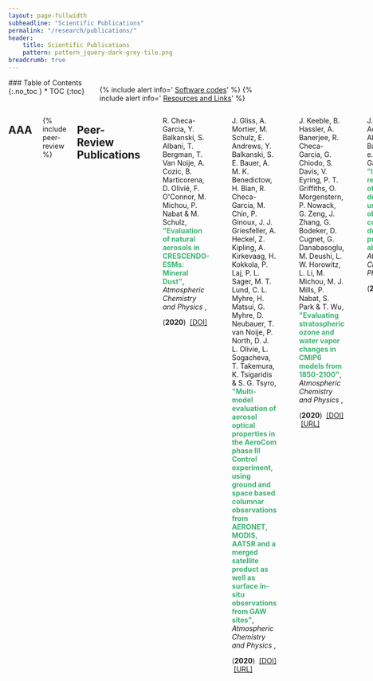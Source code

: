 ```yaml
---
layout: page-fullwidth
subheadline: "Scientific Publications"
permalink: "/research/publications/"
header:
    title: Scientific Publications
    pattern: pattern_jquery-dark-grey-tile.png
breadcrumb: true
---
```

<div class="row">
<div class="medium-4 medium-push-8 columns" markdown="1">
<div class="panel radius" markdown="1">
### Table of Contents
{:.no_toc }
*  TOC
{:toc}
</div>

<div class="panel radius" markdown="1">

  {% include alert info=' <a href="/research/my-codes/">Software codes</a>' %}
  {% include alert info=' <a href="/research/resources/">Resources and Links</a>' %}

</div>

</div><!-- /.medium-4.columns -->
<div class="medium-8 medium-pull-4 columns" markdown="1">

## AAA
{% include peer-review %}

## Peer-Review Publications 
<ul>
R. Checa-Garcia, Y. Balkanski, S. Albani, T. Bergman, T. Van Noije, A. Cozic, B. Marticorena, D. Olivié, F. O'Connor, M. Michou, P. Nabat &amp; M. Schulz,
<b style="color:MediumSeaGreen;">"Evaluation of natural aerosols in CRESCENDO-ESMs: Mineral Dust"</b>,
<i>Atmospheric Chemistry and Physics</i>
,

(<b>2020</b>)
&nbsp;<a href="10.5194/acp-2020-1147">[DOI]</a>

</ul>
<ul>
J. Gliss, A. Mortier, M. Schulz, E. Andrews, Y. Balkanski, S. E. Bauer, A. M. K. Benedictow, H. Bian, R. Checa-Garcia, M. Chin, P. Ginoux, J. J. Griesfeller, A. Heckel, Z. Kipling, A. Kirkevaag, H. Kokkola, P. Laj, P. L. Sager, M. T. Lund, C. L. Myhre, H. Matsui, G. Myhre, D. Neubauer, T. van Noije, P. North, D. J. L. Olivie, L. Sogacheva, T. Takemura, K. Tsigaridis &amp; S. G. Tsyro,
<b style="color:MediumSeaGreen;">"Multi-model evaluation of aerosol optical properties in the AeroCom phase III Control experiment, using ground and space based columnar observations from AERONET, MODIS, AATSR and a merged satellite product as well as surface in-situ observations from GAW sites"</b>,
<i>Atmospheric Chemistry and Physics</i>
,

(<b>2020</b>)
&nbsp;<a href="10.5194/acp-2019-1214">[DOI]</a>
&nbsp;<a href="https://doi.org/10.5194/acp-2019-1214">[URL]</a>
</ul>
<ul>
J. Keeble, B. Hassler, A. Banerjee, R. Checa-Garcia, G. Chiodo, S. Davis, V. Eyring, P. T. Griffiths, O. Morgenstern, P. Nowack, G. Zeng, J. Zhang, G. Bodeker, D. Cugnet, G. Danabasoglu, M. Deushi, L. W. Horowitz, L. Li, M. Michou, M. J. Mills, P. Nabat, S. Park &amp; T. Wu,
<b style="color:MediumSeaGreen;">"Evaluating stratospheric ozone and water vapor changes in CMIP6 models from 1850-2100"</b>,
<i>Atmospheric Chemistry and Physics</i>
,

(<b>2020</b>)
&nbsp;<a href="10.5194/acp-2019-1202">[DOI]</a>
&nbsp;<a href="https://doi.org/10.5194/acp-2019-1202">[URL]</a>
</ul>
<ul>
J. Kok, A. Adebiyi, S. Albani, Y. Balkanski &amp; R. e. a. Checa-Garcia,
<b style="color:MediumSeaGreen;">"Improved representation of the global dust cycle using observational constraints on dust properties and abundance"</b>,
<i>Atmospheric Chemistry and Physics</i>
,

(<b>2020</b>)
&nbsp;<a href="10.5194/acp-2020-1131">[DOI]</a>

</ul>
<ul>
G. Thornhill, W. Collins, D. Olivie, A. Archibald, S. Bauer, R. Checa-Garcia, S. Fiedler, G. Folberth, A. Gjermundsen, L. Horowitz, J.-F. Lamarque, M. Michou, J. Mulcahy, P. Nabat, V. Naik, F. M. O'Connor, F. Paulot, M. Schulz, C. E. Scott, R. Seferian, C. Smith, T. Takemura, S. Tilmes &amp; J. Weber,
<b style="color:MediumSeaGreen;">"Climate-driven chemistry and aerosol feedbacks in CMIP6 Earth system models"</b>,
<i>Atmospheric Chemistry and Physics</i>
,

(<b>2020</b>)
&nbsp;<a href="10.5194/acp-2019-1207">[DOI]</a>
&nbsp;<a href="https://doi.org/10.5194/acp-2019-1207">[URL]</a>
</ul>
<ul>
G. D. Thornhill, W. J. Collins, R. J. Kramer, D. Olivié, F. O'Connor, N. L. Abraham, R. Checa-Garcia, S. E. Bauer, M. Deushi, L. Emmons, P. Forster, L. Horowitz, B. Johnson, J. Keeble, J.-F. Lamarque, M. Michou, M. Mills, J. Mulcahy, G. Myhre, P. Nabat, V. Naik, N. Oshima, M. Schulz, C. Smith, T. Takemura, S. Tilmes, T. Wu, G. Zeng &amp; J. Zhang,
<b style="color:MediumSeaGreen;">"Effective Radiative forcing from emissions of reactive gases and aerosols – a multimodel comparison"</b>,
<i>Atmospheric Chemistry and Physics Discussions</i>
,
1–29
(<b>2020</b>)
&nbsp;<a href="10.5194/acp-2019-1205">[DOI]</a>
&nbsp;<a href="https://acp.copernicus.org/preprints/acp-2019-1205/">[URL]</a>
</ul>
<ul>
R. Checa-Garcia, M. I. Hegglin, D. Kinnison, D. A. Plummer &amp; K. P. Shine,
<b style="color:MediumSeaGreen;">"Historical Tropospheric and Stratospheric Ozone Radiative Forcing Using the CMIP6 Database"</b>,
<i>Geophysical Research Letters</i>
<b>45</b>,
3264-3273
(<b>2018</b>)
&nbsp;<a href="10.1002/2017GL076770">[DOI]</a>
&nbsp;<a href="https://agupubs.onlinelibrary.wiley.com/doi/abs/10.1002/2017GL076770">[URL]</a>
</ul>
<ul>
R. Checa-Garcia, K. P. Shine &amp; M. I. Hegglin,
<b style="color:MediumSeaGreen;">"The contribution of greenhouse gases to the recent slowdown in global-mean temperature trends"</b>,
<i>Environmental Research Letters</i>
<b>11</b>,
094018
(<b>2016</b>)
&nbsp;<a href="10.1088/1748-9326/11/9/094018">[DOI]</a>

</ul>
<ul>
A. Butz, J. Orphal, R. Checa-Garcia, F. Friedl-Vallon, T. von Clarmann, H. Bovensmann, O. Hasekamp, J. Landgraf, T. Knigge, D. Weise, O. Sqalli-Houssini &amp; D. Kemper,
<b style="color:MediumSeaGreen;">"Geostationary Emission Explorer for Europe (G3E): mission concept and initial performance assessment"</b>,
<i>Atmospheric Measurement Techniques</i>
<b>8</b>,
4719-4734
(<b>2015</b>)
&nbsp;<a href="10.5194/amt-8-4719-2015">[DOI]</a>
&nbsp;<a href="http://www.atmos-meas-tech.net/8/4719/2015/">[URL]</a>
</ul>
<ul>
R. Checa-Garcia, J. Landgraf, A. Galli, F. Hase, V. A. Velazco, H. Tran, V. Boudon, F. Alkemade &amp; A. Butz,
<b style="color:MediumSeaGreen;">"Mapping spectroscopic uncertainties into prospective methane retrieval errors from Sentinel-5 and its precursor"</b>,
<i>Atmospheric Measurement Techniques</i>
<b>8</b>,
3617-3629
(<b>2015</b>)
&nbsp;<a href="10.5194/amt-8-3617-2015">[DOI]</a>
&nbsp;<a href="http://www.atmos-meas-tech.net/8/3617/2015/">[URL]</a>
</ul>
<ul>
R. Checa-Garcia, A. Tokay &amp; F. J. Tapiador,
<b style="color:MediumSeaGreen;">"Binning effects on in-situ raindrop size distribution measurements"</b>,
<i>Atmospheric Measurement Techniques Discussions</i>
<b>7</b>,
2339-2379
(<b>2014</b>)
&nbsp;<a href="10.5194/amtd-7-2339-2014">[DOI]</a>
&nbsp;<a href="https://www.atmos-meas-tech-discuss.net/7/2339/2014/amtd-7-2339-2014.pdf">[URL]</a>
</ul>
<ul>
R. Checa-Garcia &amp; F. J. Tapiador,
<b style="color:MediumSeaGreen;">"A Maximum Entropy Modelling of the Rain Drop Size Distribution"</b>,
<i>Entropy</i>
<b>13</b>,
293-315
(<b>2011</b>)
&nbsp;<a href="10.3390/e13020293">[DOI]</a>

</ul>
<ul>
F. J. Tapiador, A. Y. Hou, M. de Castro, R. Checa-Garcia, F. Cuartero &amp; A. P. Barros,
<b style="color:MediumSeaGreen;">"Precipitation estimates for hydroelectricity"</b>,
<i>Energy &amp; Environmental Science</i>
<b>4</b>,
4435
(<b>2011</b>)
&nbsp;<a href="10.1039/c1ee01745d">[DOI]</a>
&nbsp;<a href="http://dx.doi.org/10.1039/C1EE01745D">[URL]</a>
</ul>
<ul>
F. J. Tapiador, R. Checa-Garcia &amp; M. de Castro,
<b style="color:MediumSeaGreen;">"An experiment to measure the spatial variability of rain drop size distribution using sixteen laser disdrometers"</b>,
<i>Geophysical Research Letters</i>
<b>37</b>,
L16803
(<b>2010</b>)
&nbsp;<a href="10.1029/2010gl044120">[DOI]</a>

</ul>
<ul>
P. Tarazona, R. Checa-Garcia &amp; E. Chacon,
<b style="color:MediumSeaGreen;">"Critical Analysis of the Density Functional Theory Prediction of Enhanced Capillary Waves"</b>,
<i>Physical Review Letters</i>
<b>99</b>,
196101
(<b>2007</b>)
&nbsp;<a href="10.1103/PhysRevLett.99.196101">[DOI]</a>

</ul>
<ul>
R. Checa-Garcia, E. Chacon &amp; P. Tarazona,
<b style="color:MediumSeaGreen;">"Density functional study of layering at liquid surfaces"</b>,
<i>Physical Review E</i>
<b>70</b>,
061601
(<b>2004</b>)
&nbsp;<a href="10.1103/PhysRevE.70.061601">[DOI]</a>

</ul>


</div><!-- /.medium-8.columns -->
</div><!-- /.row -->

